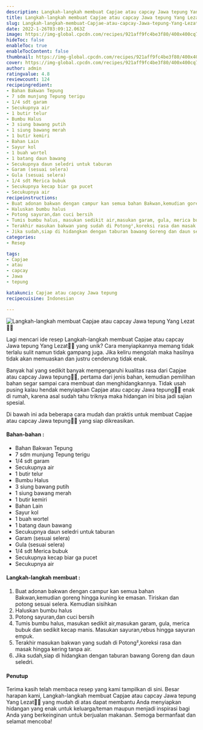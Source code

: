 ```yaml
---
description: Langkah-langkah membuat Capjae atau capcay Jawa tepung Yang Lezat"
title: Langkah-langkah membuat Capjae atau capcay Jawa tepung Yang Lezat
slug: Langkah-langkah-membuat-Capjae-atau-capcay-Jawa-tepung-Yang-Lezat
date: 2022-1-26T03:09:12.063Z
image: https://img-global.cpcdn.com/recipes/921aff9fc4be3f80/400x400cq70/photo.jpg
hideToc: false
enableToc: true
enableTocContent: false
thumbnail: https://img-global.cpcdn.com/recipes/921aff9fc4be3f80/400x400cq70/photo.jpg
cover: https://img-global.cpcdn.com/recipes/921aff9fc4be3f80/400x400cq70/photo.jpg
author: admin
ratingvalue: 4.8
reviewcount: 124
recipeingredient:
- Bahan Bakwan Tepung
- 7 sdm munjung Tepung terigu
- 1/4 sdt garam
- Secukupnya air
- 1 butir telur
- Bumbu Halus
- 3 siung bawang putih
- 1 siung bawang merah
- 1 butir kemiri
- Bahan Lain
- Sayur kol
- 1 buah wortel
- 1 batang daun bawang
- Secukupnya daun seledri untuk taburan
- Garam (sesuai selera)
- Gula (sesuai selera)
- 1/4 sdt Merica bubuk
- Secukupnya kecap biar ga pucet
- Secukupnya air
recipeinstructions:
- Buat adonan bakwan dengan campur kan semua bahan Bakwan,kemudian goreng hingga kuning ke emasan. Tiriskan dan potong sesuai selera. Kemudian sisihkan
- Haluskan bumbu halus
- Potong sayuran,dan cuci bersih
- Tumis bumbu halus, masukan sedikit air,masukan garam, gula, merica bubuk dan sedikit kecap manis. Masukan sayuran,rebus hingga sayuran empuk.
- Terakhir masukan bakwan yang sudah di Potong²,koreksi rasa dan masak hingga kering tanpa air.
- Jika sudah,siap di hidangkan dengan taburan bawang Goreng dan daun seledri.
categories:
- Resep

tags:
- Capjae
- atau
- capcay
- Jawa
- tepung

katakunci: Capjae atau capcay Jawa tepung
recipecuisine: Indonesian

---
```


![Langkah-langkah membuat Capjae atau capcay Jawa tepung Yang Lezat👩‍🍳](https://img-global.cpcdn.com/recipes/921aff9fc4be3f80/400x400cq70/photo.jpg)

Lagi mencari ide resep Langkah-langkah membuat Capjae atau capcay Jawa tepung Yang Lezat👩‍🍳 yang unik? Cara menyiapkannya memang tidak terlalu sulit namun tidak gampang juga. Jika keliru mengolah maka hasilnya tidak akan memuaskan dan justru cenderung tidak enak.

Banyak hal yang sedikit banyak mempengaruhi kualitas rasa dari Capjae atau capcay Jawa tepung👩‍🍳, pertama dari jenis bahan, kemudian pemilihan bahan segar sampai cara membuat dan menghidangkannya. Tidak usah pusing kalau hendak menyiapkan Capjae atau capcay Jawa tepung👩‍🍳 enak di rumah, karena asal sudah tahu triknya maka hidangan ini bisa jadi sajian spesial.

Di bawah ini ada beberapa cara mudah dan praktis untuk membuat Capjae atau capcay Jawa tepung👩‍🍳 yang siap dikreasikan.

<!--inarticleads1-->

#### Bahan-bahan :

- Bahan Bakwan Tepung
- 7 sdm munjung Tepung terigu
- 1/4 sdt garam
- Secukupnya air
- 1 butir telur
- Bumbu Halus
- 3 siung bawang putih
- 1 siung bawang merah
- 1 butir kemiri
- Bahan Lain
- Sayur kol
- 1 buah wortel
- 1 batang daun bawang
- Secukupnya daun seledri untuk taburan
- Garam (sesuai selera)
- Gula (sesuai selera)
- 1/4 sdt Merica bubuk
- Secukupnya kecap biar ga pucet
- Secukupnya air

<!--inarticleads2-->

#### Langkah-langkah membuat :

1. Buat adonan bakwan dengan campur kan semua bahan Bakwan,kemudian goreng hingga kuning ke emasan. Tiriskan dan potong sesuai selera. Kemudian sisihkan
1. Haluskan bumbu halus
1. Potong sayuran,dan cuci bersih
1. Tumis bumbu halus, masukan sedikit air,masukan garam, gula, merica bubuk dan sedikit kecap manis. Masukan sayuran,rebus hingga sayuran empuk.
1. Terakhir masukan bakwan yang sudah di Potong²,koreksi rasa dan masak hingga kering tanpa air.
1. Jika sudah,siap di hidangkan dengan taburan bawang Goreng dan daun seledri.

#### Penutup

Terima kasih telah membaca resep yang kami tampilkan di sini. Besar harapan kami, Langkah-langkah membuat Capjae atau capcay Jawa tepung Yang Lezat👩‍🍳 yang mudah di atas dapat membantu Anda menyiapkan hidangan yang enak untuk keluarga/teman maupun menjadi inspirasi bagi Anda yang berkeinginan untuk berjualan makanan. Semoga bermanfaat dan selamat mencoba!